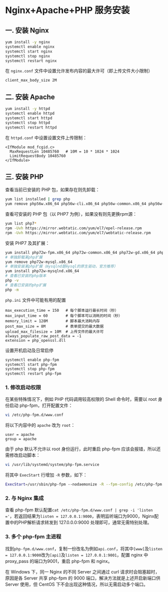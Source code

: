 # Nginx+Apache+PHP 服务安装

## 一. 安装 Nginx

```bash
yum install -y nginx
systemctl enable nginx
systemctl start nginx
systemctl stop nginx
systemctl restart nginx
```

在 `nginx.conf` 文件中设置允许发布内容的最大许可（即上传文件大小限制）

```text
client_max_body_size 2M
```

## 二. 安装 Apache

```bash
yum install -y httpd
systemctl enable httpd
systemctl start httpd
systemctl stop httpd
systemctl restart httpd
```

在 `httpd.conf` 中设置设置文件上传限制：

```text
<IfModule mod_fcgid.c>
  MaxRequestLen 10485760   # 10M = 10 * 1024 * 1024
  LimitRequestBody 10485760
</IfModule>
```

## 三. 安装 PHP

查看当前已安装的 PHP 包，如果存在则先卸载：

```bash
yum list installed | grep php
yum remove php56w.x86_64 php56w-cli.x86_64 php56w-common.x86_64 php56w-fpm.x86_64 php56w-gd.x86_64 php56w-ldap.x86_64 php56w-mbstring.x86_64 php56w-mcrypt.x86_64 php56w-mysqlnd.x86_64 php56w-pdo.x86_64 php56w-pear.noarch php56w-pecl-memcache.x86_64 php56w-process.x86_64 php56w-xml.x86_64
```

查看可安装的 PHP 包（以 PHP7 为例），如果没有则先更换rpm源：

```bash
yum list php7*
rpm -Uvh https://mirror.webtatic.com/yum/el7/epel-release.rpm
rpm -Uvh https://mirror.webtatic.com/yum/el7/webtatic-release.rpm
```

安装 PHP7 及其扩展：

```bash
yum install php72w-fpm.x86_64 php72w-common.x86_64 php72w-gd.x86_64 php72w-mbstring.x86_64 php72w-pdo.x86_64 php72w-mysqlnd.x86_64 php72w-pecl-memcached.x86_64
# 单独卸载某php扩展
yum remove php72w-mysql.x86_64
# 单独安装某php扩展（mysqlnd是mysql的原生驱动，官方推荐）
yum install php72w-mysqlnd.x86_64
# 查看已安装的php版本
php -v
# 查看已安装的php扩展
php -m
```

`php.ini` 文件中可能有用的配置

```text
max_execution_time = 150   # 每个脚本运行最长时间（秒）
max_input_time = 60        # 每个脚本可以消耗的时间（秒）
memory_limit = 128M        # 脚本最大消耗内存
post_max_size = 8M         # 表单提交的最大数据
upload_max_filesize = 10M  # 上传文件的最大许可
always_populate_raw_post_data = -1
extension = php_openssl.dll
```

设置开机启动及日常启停

```bash
systemctl enable php-fpm
systemctl start php-fpm
systemctl stop php-fpm
systemctl restart php-fpm
```

### 1. 修改启动权限

在某些特殊情况下，例如 PHP 代码调用较高权限的 Shell 命令时，需要以 root 身份启动 php-fpm，打开配置文件：

```bash
vi /etc/php-fpm.d/www.conf
```

将以下内容中的 `apache` 改为 `root`：

```text
user = apache
group = apache
```

由于 php 默认不允许以 root 身份运行，此时重启 php-fpm 应该会报错，所以还需修改启动脚本：

```bash
vi /usr/lib/systemd/system/php-fpm.service
```

将其中 `ExecStart` 行增加 `-R` 参数，如下：

```bash
ExecStart=/usr/sbin/php-fpm --nodaemonize -R --fpm-config /etc/php-fpm.conf
```

### 2. 与 Nginx 集成

查看 php-fpm 默认配置`cat /etc/php-fpm.d/www.conf | grep -i 'listen ='`，若返回结果为`listen = 127.0.0.1:9000`，表明监听端口为9000，Nginx配置中的PHP解析请求转发到 127.0.0.0:9000 处理即可，通常无需特别处理。

### 3. 多个 php-fpm 主进程

找到`php-fpm.d/www.conf`，复制一份改名为例如`api.conf`，将其中`[www]`及`listen = 127.0.0.1:9000`改为`[api]`及`listen = 127.0.0.1:9001`，配置 nginx 中 proxy\_pass 的端口为9001，重启 php-fpm 和 nginx。

在 Windows 下，同一 Nginx 的不同 Server 之间通过 curl 请求时会阻塞超时，原因是各 Server 共享 php-fpm 的 9000 端口，解决方法就是上述开启新端口供 Server 使用，但 CentOS 下不会出现这种情况，所以无需启动多个端口。
